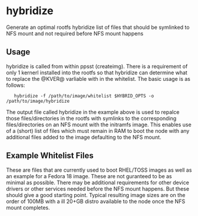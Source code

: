 hybridize
=========

Generate an optimal rootfs hybridize list of files that should be symlinked to NFS mount and not required before NFS mount happens

Usage
-----
hybridize is called from within ppsst (createimg).  There is a requirement of only 1 kernerl installed into the rootfs so that hybridize can determine what to replace the @KVER@ varliable with in the whitelist.  The basic usage is as follows:
```
   hybridize -f /path/to/image/whitelist $HYBRID_OPTS -o /path/to/image/hybridize
```

The output file called hybridize in the example above is used to repalce those files/directories in the rootfs with symlinks to the corresponding files/directories on an NFS mount with the initramfs image.  This enables use of a (short) list of files which must remain in RAM to boot the node with any additional files added to the image defaulting to the NFS mount.

Example Whitelist Files
-----------------------
These are files that are currently used to boot RHEL/TOSS images as well as an example for a Fedora 18 image.  These are not guranteed to be as minimal as possible.  There may be additional requirements for other device drivers or other services needed before the NFS mount happens.  But these should give a good starting point.  Typical resulting image sizes are on the order of 100MB with a ill 20+GB distro available to the node once the NFS mount completes.
